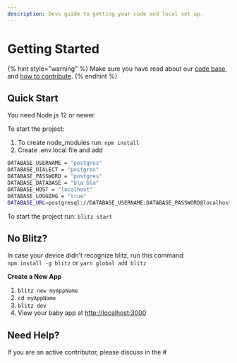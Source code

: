 ```yaml
---
description: Devs guide to getting your code and local set up.
---
```


# Getting Started

{% hint style="warning" %}
Make sure you have read about our [code base](contributing.md#overview-of-our-codebase), and [how to contribute](contributing.md#first-things-first).
{% endhint %}

## Quick Start

You need Node.js 12 or newer.

To start the project:

1. To create node\_modules run: `npm install`  
2. Create .env.local file and add

```bash
DATABASE_USERNAME = "postgres"
DATABASE_DIALECT = "postgres"
DATABASE_PASSWORD = "postgres"
DATABASE_DATABASE = "bla bla"
DATABASE_HOST = "localhost"
DATABASE_LOGGING = "true"
DATABASE_URL=postgresql://DATABASE_USERNAME:DATABASE_PASSWORD@localhost:5432/DATABASE_DATABASE
```

To start the project run: `blitz start`

## No Blitz?

In case your device didn't recognize blitz, run this command:  
`npm install -g blitz` or `yarn global add blitz`

**Create a New App**

1. `blitz new myAppName`
2. `cd myAppName`
3. `blitz dev`
4. View your baby app at [http://localhost:3000](http://localhost:3000/)

## Need Help?

If you are an active contributor, please discuss in the \#

